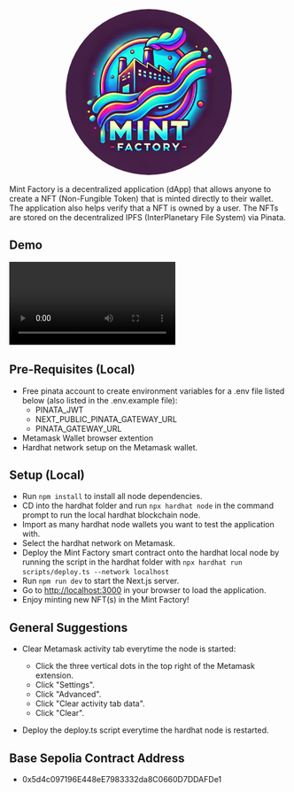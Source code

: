 <div align="center">
<img src="./src/logo.png" alt="Logo" width="300" style="border-radius: 50%;"/>
</div>

Mint Factory is a decentralized application (dApp) that allows anyone to create a NFT (Non-Fungible Token) that is minted directly to their wallet. The application also helps verify that a NFT is owned by a user. The NFTs are stored on the decentralized IPFS (InterPlanetary File System) via Pinata.

## Demo
<video src="public/assets/videos/local-demo.mp4" controls="controls" style="max-width: 100%;">
  Your browser does not support the video tag.
</video>

## Pre-Requisites (Local)
- Free pinata account to create environment variables for a .env file listed below (also listed in the .env.example file):
  - PINATA_JWT
  - NEXT_PUBLIC_PINATA_GATEWAY_URL
  - PINATA_GATEWAY_URL
- Metamask Wallet browser extention
- Hardhat network setup on the Metamask wallet.

## Setup (Local)
- Run `npm install` to install all node dependencies.
- CD into the hardhat folder and run `npx hardhat node` in the command prompt to run the local hardhat blockchain node.
- Import as many hardhat node wallets you want to test the application with.
- Select the hardhat network on Metamask.
- Deploy the Mint Factory smart contract onto the hardhat local node by running the script in the hardhat folder with `npx hardhat run scripts/deploy.ts --network localhost`
- Run `npm run dev` to start the Next.js server.
- Go to [http://localhost:3000](http://localhost:3000) in your browser to load the application.
- Enjoy minting new NFT(s) in the Mint Factory!

## General Suggestions

- Clear Metamask activity tab everytime the node is started:
  - Click the three vertical dots in the top right of the Metamask extension.
  - Click "Settings".
  - Click "Advanced".
  - Click "Clear activity tab data".
  - Click "Clear".

- Deploy the deploy.ts script everytime the hardhat node is restarted.

## Base Sepolia Contract Address
- 0x5d4c097196E448eE7983332da8C0660D7DDAFDe1